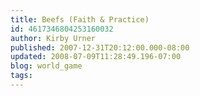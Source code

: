 ```yaml
---
title: Beefs (Faith & Practice)
id: 4617346804253160032
author: Kirby Urner
published: 2007-12-31T20:12:00.000-08:00
updated: 2008-07-09T11:28:49.196-07:00
blog: world_game
tags: 
---
```


